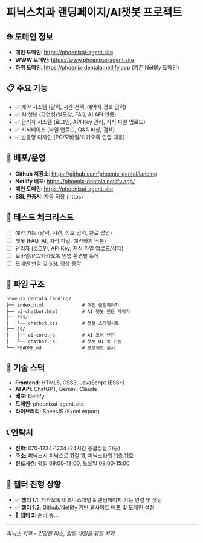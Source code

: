 # 피닉스치과 랜딩페이지/AI챗봇 프로젝트

## 🌐 도메인 정보
- **메인 도메인**: https://phoenixai-agent.site
- **WWW 도메인**: https://www.phoenixai-agent.site
- **하위 도메인**: https://phoenix-dentala.netlify.app (기존 Netlify 도메인)

## 📋 주요 기능
- ✅ 예약 시스템 (달력, 시간 선택, 예약자 정보 입력)
- ✅ AI 챗봇 (팝업형/별도창, FAQ, AI API 연동)
- ✅ 관리자 시스템 (로그인, API Key 관리, 지식 파일 업로드)
- ✅ 지식베이스 (파일 업로드, Q&A 파싱, 검색)
- ✅ 반응형 디자인 (PC/모바일/카카오톡 인앱 대응)

## 🚀 배포/운영
- **Github 저장소**: https://github.com/phoenix-dental/landing
- **Netlify 배포**: https://phoenix-dentala.netlify.app/
- **메인 도메인**: https://phoenixai-agent.site
- **SSL 인증서**: 자동 적용 (https)

## 🧪 테스트 체크리스트
- [ ] 예약 기능 (달력, 시간, 정보 입력, 완료 팝업)
- [ ] 챗봇 (FAQ, AI, 지식 파일, 예약하기 버튼)
- [ ] 관리자 (로그인, API Key, 지식 파일 업로드/삭제)
- [ ] 모바일/PC/카카오톡 인앱 환경별 동작
- [ ] 도메인 연결 및 SSL 정상 동작

## 📁 파일 구조
```
phoenix_dentala_landing/
├── index.html              # 메인 랜딩페이지
├── ai-chatbot.html         # AI 챗봇 전용 페이지
├── css/
│   └── chatbot.css         # 챗봇 스타일시트
├── js/
│   ├── ai-core.js          # AI 코어 엔진
│   └── chatbot.js          # 챗봇 UI 및 기능
└── README.md               # 프로젝트 문서
```

## 🔧 기술 스택
- **Frontend**: HTML5, CSS3, JavaScript (ES6+)
- **AI API**: ChatGPT, Gemini, Claude
- **배포**: Netlify
- **도메인**: phoenixai-agent.site
- **라이브러리**: SheetJS (Excel export)

## 📞 연락처
- **전화**: 070-1234-1234 (24시간 응급상담 가능)
- **주소**: 피닉스시 피닉스로 11길 11, 피닉스타워 11층 11호
- **진료시간**: 평일 09:00-18:00, 토요일 09:00-15:00

## 🎯 챕터 진행 상황
- ✅ **챕터 1.1**: 카카오톡 비즈니스채널 & 랜딩페이지 기능 연결 및 셋팅
- ✅ **챕터 1.2**: Github/Netlify 기반 웹사이트 배포 및 도메인 설정
- 🔄 **챕터 2**: 준비 중...

---
*피닉스 치과 - 건강한 미소, 밝은 내일을 위한 치과*

